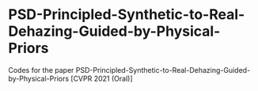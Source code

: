 # PSD-Principled-Synthetic-to-Real-Dehazing-Guided-by-Physical-Priors
Codes for the paper PSD-Principled-Synthetic-to-Real-Dehazing-Guided-by-Physical-Priors [CVPR 2021 (Oral)]

